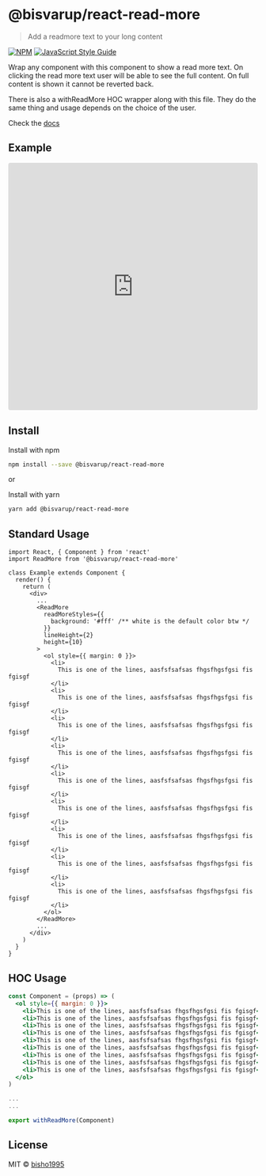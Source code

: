 # @bisvarup/react-read-more

> Add a readmore text to your long content

[![NPM](https://img.shields.io/npm/v/@bisvarup/react-read-more.svg)](https://www.npmjs.com/package/@bisvarup/react-read-more) [![JavaScript Style Guide](https://img.shields.io/badge/code_style-standard-brightgreen.svg)](https://standardjs.com)

Wrap any component with this component to show a read more text. On clicking the read more text user will be able to see the full content. On full content is shown it cannot be reverted back.

There is also a withReadMore HOC wrapper along with this file. They do the same thing and usage depends on the choice of the user.

Check the [docs](https://bisho1995.github.io/react-read-more/)

## Example

<iframe
     src="https://codesandbox.io/embed/react-read-more-1-xftnp?autoresize=1&fontsize=14&hidenavigation=1&theme=dark&view=preview"
     style="width:100%; height:500px; border:0; border-radius: 4px; overflow:hidden;"
     title="react-read-more-1"
     allow="accelerometer; ambient-light-sensor; camera; encrypted-media; geolocation; gyroscope; hid; microphone; midi; payment; usb; vr; xr-spatial-tracking"
     sandbox="allow-forms allow-modals allow-popups allow-presentation allow-same-origin allow-scripts"
></iframe>

## Install

Install with npm

```bash
npm install --save @bisvarup/react-read-more
```

or

Install with yarn

```bash
yarn add @bisvarup/react-read-more
```

## Standard Usage

```tsx
import React, { Component } from 'react'
import ReadMore from '@bisvarup/react-read-more'

class Example extends Component {
  render() {
    return (
      <div>
        ...
        <ReadMore
          readMoreStyles={{
            background: '#fff' /** white is the default color btw */
          }}
          lineHeight={2}
          height={10}
        >
          <ol style={{ margin: 0 }}>
            <li>
              This is one of the lines, aasfsfsafsas fhgsfhgsfgsi fis fgisgf
            </li>
            <li>
              This is one of the lines, aasfsfsafsas fhgsfhgsfgsi fis fgisgf
            </li>
            <li>
              This is one of the lines, aasfsfsafsas fhgsfhgsfgsi fis fgisgf
            </li>
            <li>
              This is one of the lines, aasfsfsafsas fhgsfhgsfgsi fis fgisgf
            </li>
            <li>
              This is one of the lines, aasfsfsafsas fhgsfhgsfgsi fis fgisgf
            </li>
            <li>
              This is one of the lines, aasfsfsafsas fhgsfhgsfgsi fis fgisgf
            </li>
            <li>
              This is one of the lines, aasfsfsafsas fhgsfhgsfgsi fis fgisgf
            </li>
            <li>
              This is one of the lines, aasfsfsafsas fhgsfhgsfgsi fis fgisgf
            </li>
            <li>
              This is one of the lines, aasfsfsafsas fhgsfhgsfgsi fis fgisgf
            </li>
          </ol>
        </ReadMore>
        ...
      </div>
    )
  }
}
```

## HOC Usage

```jsx
const Component = (props) => (
  <ol style={{ margin: 0 }}>
    <li>This is one of the lines, aasfsfsafsas fhgsfhgsfgsi fis fgisgf</li>
    <li>This is one of the lines, aasfsfsafsas fhgsfhgsfgsi fis fgisgf</li>
    <li>This is one of the lines, aasfsfsafsas fhgsfhgsfgsi fis fgisgf</li>
    <li>This is one of the lines, aasfsfsafsas fhgsfhgsfgsi fis fgisgf</li>
    <li>This is one of the lines, aasfsfsafsas fhgsfhgsfgsi fis fgisgf</li>
    <li>This is one of the lines, aasfsfsafsas fhgsfhgsfgsi fis fgisgf</li>
    <li>This is one of the lines, aasfsfsafsas fhgsfhgsfgsi fis fgisgf</li>
    <li>This is one of the lines, aasfsfsafsas fhgsfhgsfgsi fis fgisgf</li>
    <li>This is one of the lines, aasfsfsafsas fhgsfhgsfgsi fis fgisgf</li>
  </ol>
)

...
...

export withReadMore(Component)
```

## License

MIT © [bisho1995](https://github.com/bisho1995)
